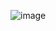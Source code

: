 ![image](https://user-images.githubusercontent.com/77121931/216817706-74ece11c-8cca-48b2-a214-6229d138e332.png)
